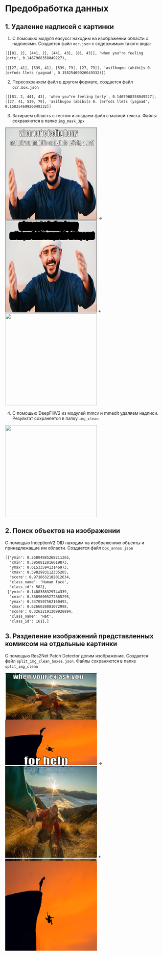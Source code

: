  # Предобработка данных
 
## 1. Удаление надписей с картинки

 1. С помощью модуля easyocr находим на изображении области с надписями. Создается файл `ocr.json` с содержимым такого вида:
 ```
 ([[81, 2], [441, 2], [441, 43], [81, 43]], 'when you"re feeling [orty', 0.1467968358049227), 
 
 ([[27, 41], [539, 41], [539, 79], [27, 79]], 'asilbugou (abibi[s 0. [erfods llets (yagoad', 0.15825469926049332)])
 ```
 2. Пересохраняем файл в другом формате, создается файл `ocr.box.json`
 ```
 [[[81, 2, 441, 43], 'when you"re feeling [orty', 0.1467968358049227], [[27, 41, 539, 79], 'asilbugou (abibi[s 0. [erfods llets (yagoad', 0.15825469926049332]]
 ```
 3. Затираем область с тестом и создаем файл с маской текста. Файлы сохраняются в папке `img_mask_3px`

<picture>
  <img src="https://github.com/MADE-graduation-projects/hateful_memes/blob/task13_data_preprocessing/competitions/HimariO/1_prepare_data/images/1.3/01235.png"  width="300" height="300">
</picture> -> 
<picture>
  <img src="https://github.com/MADE-graduation-projects/hateful_memes/blob/task13_data_preprocessing/competitions/HimariO/1_prepare_data/images/1.3/01235_2.png"  width="300" height="300">
</picture> +
<picture>
  <img src="https://github.com/MADE-graduation-projects/hateful_memes/blob/task13_data_preprocessing/competitions/HimariO/1_prepare_data/images/1.3/01235.mask..png"  width="300" height="300">
</picture>


 4. С помощью DeepFillV2 из модулей mmcv и mmedit удаляем надписи. Результат сохраняется в папку `img_clean`
 
<picture>
  <img src="https://github.com/MADE-graduation-projects/hateful_memes/blob/task13_data_preprocessing/competitions/HimariO/1_prepare_data/images/2/01235.png"  width="300" height="300">
</picture>


## 2. Поиск объектов на изображении

С помощью InceptionV2 OID находим на изображениях объекты и принадлежащие им области. Создается файл `box_annos.json`
```
[{'ymin': 0.26804885268211365,
  'xmin': 0.3950812816619873,
  'ymax': 0.6153359413146973,
  'xmax': 0.5982983112335205,
  'score': 0.9718632102012634,
  'class_name': 'Human face',
  'class_id': 502},
 {'ymin': 0.1488388329744339,
  'xmin': 0.36896005272865295,
  'ymax': 0.3470507562160492,
  'xmax': 0.6266028881072998,
  'score': 0.32622191309928894,
  'class_name': 'Hat',
  'class_id': 161},]
```
## 3. Разделение изображений представленных комиксом на отдельные картинки

С помощью Res2Net Patch Detector делим изображение. Создается файл `split_img_clean_boxes.json`. Файлы сохраняются в папке `split_img_clean`

<picture>
  <img src="https://github.com/MADE-graduation-projects/hateful_memes/blob/task13_data_preprocessing/competitions/HimariO/1_prepare_data/images/3/01576.png"  width="300" height="300">
</picture> -> 
<picture>
  <img src="https://github.com/MADE-graduation-projects/hateful_memes/blob/task13_data_preprocessing/competitions/HimariO/1_prepare_data/images/3/01576.0.png"  width="300" height="300">
</picture> +
<picture>
  <img src="https://github.com/MADE-graduation-projects/hateful_memes/blob/task13_data_preprocessing/competitions/HimariO/1_prepare_data/images/3/01576.1.png"  width="300" height="300">
</picture>
